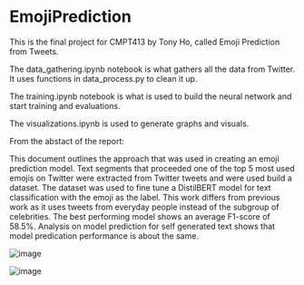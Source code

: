 # EmojiPrediction

This is the final project for CMPT413 by Tony Ho, called Emoji Prediction from Tweets.


The data_gathering.ipynb notebook is what gathers all the data from Twitter. It uses functions in data_process.py to clean it up.


The training.ipynb notebook is what is used to build the neural network and start training and evaluations.


The visualizations.ipynb is used to generate graphs and visuals.


From the abstact of the report:


This document outlines the approach that was used in creating an emoji prediction model. Text segments that proceeded one of the top 5 most used emojis on Twitter were extracted from Twitter tweets and were used build a dataset. The dataset was used to fine tune a DistilBERT model for text classification with the emoji as the label. This work differs from previous work as it uses tweets from everyday people instead of the subgroup of celebrities. The best performing model shows an average F1-score of 58.5\%. Analysis on model prediction for self generated text shows that model predication performance is about the same.

![image](https://user-images.githubusercontent.com/4165980/213034378-24750a2e-538e-4011-9ee1-b6de611486fe.png)

![image](https://user-images.githubusercontent.com/4165980/213034651-f16b1ef4-ed3c-43c7-b011-753b680e3a35.png)
